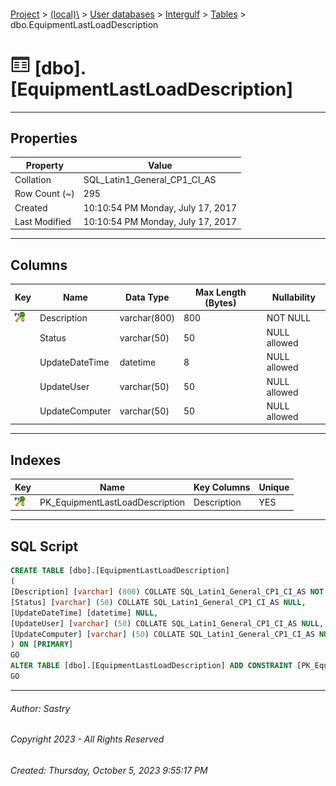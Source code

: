 #### 

[Project](../../../../index.md) > [(local)\\](../../../index.md) > [User databases](../../index.md) > [Intergulf](../index.md) > [Tables](Tables.md) > dbo.EquipmentLastLoadDescription

# ![Tables](../../../../Images/Table32.png) [dbo].[EquipmentLastLoadDescription]

---

## <a name="#properties"></a>Properties

| Property | Value |
|---|---|
| Collation | SQL_Latin1_General_CP1_CI_AS |
| Row Count (~) | 295 |
| Created | 10:10:54 PM Monday, July 17, 2017 |
| Last Modified | 10:10:54 PM Monday, July 17, 2017 |


---

## <a name="#columns"></a>Columns

| Key | Name | Data Type | Max Length (Bytes) | Nullability |
|---|---|---|---|---|
| [![Cluster Primary Key PK_EquipmentLastLoadDescription: Description](../../../../Images/pkcluster.png)](#indexes) | Description | varchar(800) | 800 | NOT NULL |
|  | Status | varchar(50) | 50 | NULL allowed |
|  | UpdateDateTime | datetime | 8 | NULL allowed |
|  | UpdateUser | varchar(50) | 50 | NULL allowed |
|  | UpdateComputer | varchar(50) | 50 | NULL allowed |


---

## <a name="#indexes"></a>Indexes

| Key | Name | Key Columns | Unique |
|---|---|---|---|
| [![Cluster Primary Key PK_EquipmentLastLoadDescription: Description](../../../../Images/pkcluster.png)](#indexes) | PK_EquipmentLastLoadDescription | Description | YES |


---

## <a name="#sqlscript"></a>SQL Script

```sql
CREATE TABLE [dbo].[EquipmentLastLoadDescription]
(
[Description] [varchar] (800) COLLATE SQL_Latin1_General_CP1_CI_AS NOT NULL,
[Status] [varchar] (50) COLLATE SQL_Latin1_General_CP1_CI_AS NULL,
[UpdateDateTime] [datetime] NULL,
[UpdateUser] [varchar] (50) COLLATE SQL_Latin1_General_CP1_CI_AS NULL,
[UpdateComputer] [varchar] (50) COLLATE SQL_Latin1_General_CP1_CI_AS NULL
) ON [PRIMARY]
GO
ALTER TABLE [dbo].[EquipmentLastLoadDescription] ADD CONSTRAINT [PK_EquipmentLastLoadDescription] PRIMARY KEY CLUSTERED ([Description]) ON [PRIMARY]
GO

```


---

###### Author:  Sastry

###### Copyright 2023 - All Rights Reserved

###### Created: Thursday, October 5, 2023 9:55:17 PM

